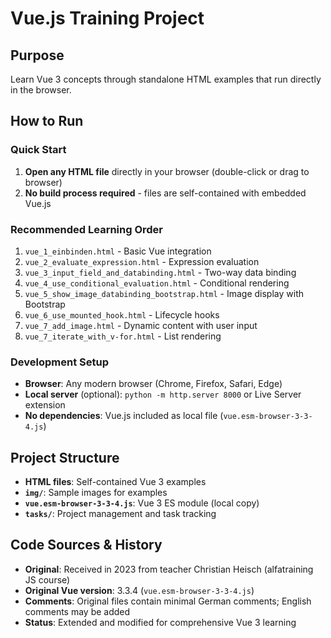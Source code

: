 # Vue.js Training Project

## Purpose
Learn Vue 3 concepts through standalone HTML examples that run directly in the browser.

## How to Run

### Quick Start
1. **Open any HTML file** directly in your browser (double-click or drag to browser)
2. **No build process required** - files are self-contained with embedded Vue.js

### Recommended Learning Order
1. `vue_1_einbinden.html` - Basic Vue integration
2. `vue_2_evaluate_expression.html` - Expression evaluation  
3. `vue_3_input_field_and_databinding.html` - Two-way data binding
4. `vue_4_use_conditional_evaluation.html` - Conditional rendering
5. `vue_5_show_image_databinding_bootstrap.html` - Image display with Bootstrap
6. `vue_6_use_mounted_hook.html` - Lifecycle hooks
7. `vue_7_add_image.html` - Dynamic content with user input
8. `vue_7_iterate_with_v-for.html` - List rendering

### Development Setup
- **Browser**: Any modern browser (Chrome, Firefox, Safari, Edge)
- **Local server** (optional): `python -m http.server 8000` or Live Server extension
- **No dependencies**: Vue.js included as local file (`vue.esm-browser-3-3-4.js`)

## Project Structure
- **HTML files**: Self-contained Vue 3 examples
- **`img/`**: Sample images for examples
- **`vue.esm-browser-3-3-4.js`**: Vue 3 ES module (local copy)
- **`tasks/`**: Project management and task tracking

## Code Sources & History
- **Original**: Received in 2023 from teacher Christian Heisch (alfatraining JS course)
- **Original Vue version**: 3.3.4 (`vue.esm-browser-3-3-4.js`)
- **Comments**: Original files contain minimal German comments; English comments may be added
- **Status**: Extended and modified for comprehensive Vue 3 learning

